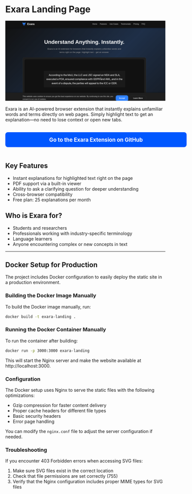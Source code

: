 # Exara Landing Page

![Exara Banner](./public/banner.png)

Exara is an AI-powered browser extension that instantly explains unfamiliar words and terms directly on web pages. Simply highlight text to get an explanation—no need to lose context or open new tabs.

<p align="center">
  <a href="https://github.com/denisoed/exara-extension" style="width: 100%;display:inline-block; background:#0057ff; color:#fff; font-size:1.2em; font-weight:bold; padding:0.8em 2em; border-radius:8px; text-decoration:none; margin: 1em 0;">Go to the Exara Extension on GitHub</a>
</p>

## Key Features

- Instant explanations for highlighted text right on the page
- PDF support via a built-in viewer
- Ability to ask a clarifying question for deeper understanding
- Cross-browser compatibility
- Free plan: 25 explanations per month

## Who is Exara for?

- Students and researchers
- Professionals working with industry-specific terminology
- Language learners
- Anyone encountering complex or new concepts in text

---

## Docker Setup for Production

The project includes Docker configuration to easily deploy the static site in a production environment.

### Building the Docker Image Manually

To build the Docker image manually, run:

```bash
docker build -t exara-landing .
```

### Running the Docker Container Manually

To run the container after building:

```bash
docker run -p 3000:3000 exara-landing
```

This will start the Nginx server and make the website available at http://localhost:3000.

### Configuration

The Docker setup uses Nginx to serve the static files with the following optimizations:

- Gzip compression for faster content delivery
- Proper cache headers for different file types
- Basic security headers
- Error page handling

You can modify the `nginx.conf` file to adjust the server configuration if needed.

### Troubleshooting

If you encounter 403 Forbidden errors when accessing SVG files:

1. Make sure SVG files exist in the correct location
2. Check that file permissions are set correctly (755)
3. Verify that the Nginx configuration includes proper MIME types for SVG files
